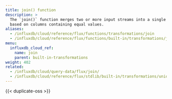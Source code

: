```yaml
---
title: join() function
description: >
  The `join()` function merges two or more input streams into a single output stream
  based on columns containing equal values.
aliases:
  - /influxdb/cloud/reference/flux/functions/transformations/join
  - /influxdb/cloud/reference/flux/functions/built-in/transformations/join/
menu:
  influxdb_cloud_ref:
    name: join
    parent: built-in-transformations
weight: 402
related:
  - /influxdb/cloud/query-data/flux/join/
  - /influxdb/cloud/reference/flux/stdlib/built-in/transformations/union/
---
```


{{< duplicate-oss >}}
